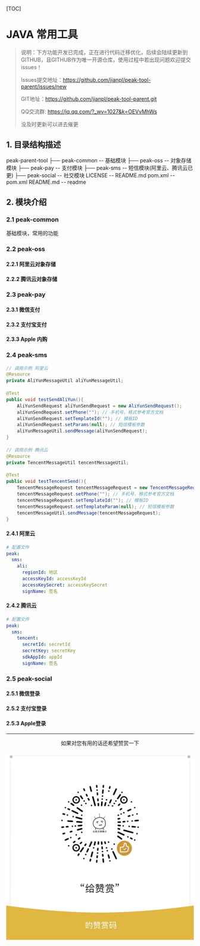 [TOC]

# JAVA 常用工具



> 说明：下方功能开发已完成，正在进行代码迁移优化，后续会陆续更新到GITHUB，且GITHUB作为唯一开源仓库，使用过程中若出现问题欢迎提交issues！
>
> Issues提交地址：https://github.com/jianpl/peak-tool-parent/issues/new
>
> GIT地址：https://github.com/jianpl/peak-tool-parent.git
>
> QQ交流群: https://jq.qq.com/?_wv=1027&k=OEVvMhWs
>
> 没及时更新可以进去催更




## 1. 目录结构描述

peak-parent-tool
├── peak-common  --  基础模块
├── peak-oss --  对象存储模块
├── peak-pay -- 支付模块
├── peak-sms -- 短信模块(阿里云、腾讯云已更)
├── peak-social -- 社交模块
LICENSE -- README.md
pom.xml -- pom.xml
README.md -- readme

## 2. 模块介绍

### 2.1 peak-common

基础模块，常用的功能

### 2.2 peak-oss

#### 	2.2.1 阿里云对象存储

#### 	2.2.2 腾讯云对象存储

### 2.3 peak-pay

#### 	2.3.1 微信支付

#### 	2.3.2 支付宝支付

#### 	2.3.3 Apple 内购

### 2.4 peak-sms

```java
// 调用示例 阿里云
@Resource
private AliYunMessageUtil aliYunMessageUtil;

@Test
public void testSendAliYun(){
    AliYunSendRequest aliYunSendRequest = new AliYunSendRequest();
    aliYunSendRequest.setPhone(""); // 手机号，格式参考官方文档
    aliYunSendRequest.setTemplateId(""); // 模板ID
    aliYunSendRequest.setParams(null); // 短信模板参数
    aliYunMessageUtil.sendMessage(aliYunSendRequest);
}

// 调用示例 腾讯云
@Resource
private TencentMessageUtil tencentMessageUtil;

@Test
public void testTencentSend(){
    TencentMessageRequest tencentMessageRequest = new TencentMessageRequest();
    tencentMessageRequest.setPhone(""); // 手机号，格式参考官方文档
    tencentMessageRequest.setTemplateId(""); // 模板ID
    tencentMessageRequest.setTemplateParam(null); // 短信模板参数
    tencentMessageUtil.sendMessage(tencentMessageRequest);
}
```



#### 	2.4.1 阿里云

```yaml
# 配置文件
peak:
  sms:
    ali:
      regionId: 地区
      accessKeyId: accessKeyId
      accessKeySecret: accessKeySecret
      signName: 签名
```



#### 	2.4.2 腾讯云

```yaml
# 配置文件
peak:
  sms:
    tencent:
      secretId: secretId
      secretKey: secretKey
      sdkAppId: appId
      signName: 签名
```



### 2.5 peak-social

#### 	2.5.1 微信登录 

#### 	2.5.2 支付宝登录

#### 	2.5.3 Apple登录







------

<p style="width: 100%;display: flex;justify-content: center">如果对您有用的话还希望赞赏一下</p>

<img src="img/admire.png" alt="admire" style="zoom: 50%;" />